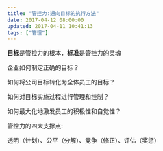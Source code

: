 ```yaml
---
title: "管控力:通向目标的执行方法"
date: 2017-04-12 08:00:00
updated: 2017-04-11 10:41:13
tags: ["管理"]
---
```


**目标**是管控力的根本，**标准**是管控力的灵魂

企业如何制定正确的目标？  

如何将公司目标转化为全体员工的目标？

如何对目标实施过程进行管理和控制？

如何最大化地激发员工的积极性和自觉性？

管控力的四大支撑点:

透明（计划）、公平（分解）、竞争（修正）、评估（奖惩）

